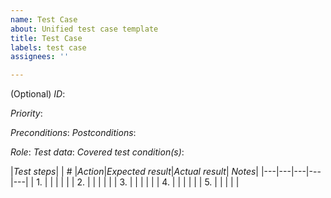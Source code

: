 ```yaml
---
name: Test Case
about: Unified test case template
title: Test Case
labels: test case
assignees: ''

---
```


(Optional) _ID_:

_Priority_: 

_Preconditions_:
_Postconditions_:

_Role_: 
 _Test data_: 
_Covered test condition(s)_: 

|_Test steps_|
| # |_Action_|_Expected result_|_Actual result_| _Notes_|
|---|---|---|---|---|
| 1. |  |  |  |  |
| 2. |  |  |  |  |
| 3. |  |  |  |  |
| 4. |  |  |  |  |
| 5. |  |  |  |  |
